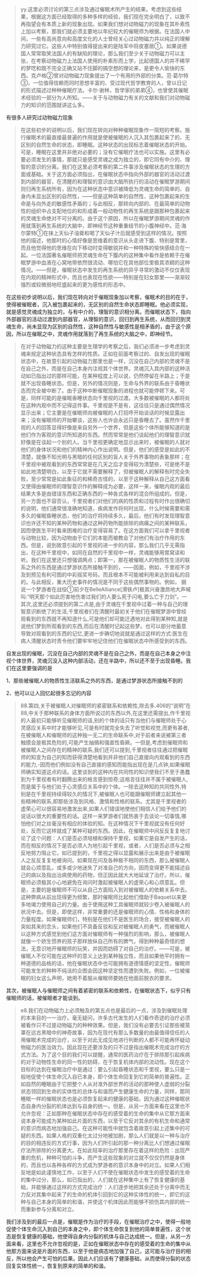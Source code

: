 <blockquote data-pid="MhDOuaw4">yy.这里必须讨论的第三点涉及通过催眠术所产生的结果。考虑到这些结果，根据这方面已经取得的多种多样的经验，我们现在完全明白了，以致不再指望会有本质上新的现象出现。如果我们想对动物磁力的现象在其朴素性上加以考察，那我们就必须主要地以年纪较大的催眠师为根据。在法国人中间，一些有高尚意向和高度文化的人士曾经关心过动物磁力并以纯正的理解力研究过它。这些人中特别值得提出来的是陆军中将皮塞居①。如果说德国人常常取笑法国人的有缺陷的理论，那么我们至少关于动物磁力可以主张，在考察动物磁力上法国人使用的朴素形而上学，比起德国人的并不稀罕的梦呓和既不完全正确又站不住脚的搞空想的理论来，是更令人愉快的东西。克卢格②曾对动物磁力现象提出了一个有用的外部的分类。范·葛尔特③，一位值得信赖而同时思想丰富的、受过现代哲学教育的人，曾以日记的形式描述过种种催眠疗法。卡尔·谢林，哲学家的弟弟④，也曾使其催眠术经验的一部分为人所知。——关于与动物磁力有关的文献和我们对动物磁力的知识的范围就讲这么多。</blockquote><p data-pid="SurJYFzg">有很多人研究过动物磁力现象</p><blockquote data-pid="WE48A6NJ">在这些初步的说明以后，我们现在转向对种种催眠现象作一简短的考察。施行催眠术的最直接最普遍的作用就是使被催眠的人沉入其包裹起来了的、无区别的自然生命的状态，即睡眠。这种状态的出现标志着催眠状态的开始。可是，睡眠在这里并非绝对必要的；没有它催眠疗法也可以实施。这里有必要必须发生的事情，那就只是感受灵魂之成为独立的，即它同有中介的、理智的意识的分离。我们在这里必须考察的第二件事涉及催眠状态的生理的方面或基础。关于这方面必须指出，在催眠状态中指向外部的器官的活动过渡到内部的器官，在清醒的和理智的意识由大脑所执行的活动在催眠梦游期间则归再生系统所有，因为在这种状态中意识被降低为灵魂生命的简单的、自身内未显出区别的自然性，——但是这种简单的自然性、这种包裹起来的生命是与向外走的敏感性矛盾的；与此相反，那转向内部的、在最简单的动物性的组织中占支配地位的和形成着一般动物性的再生系统是跟那种包裹起来的灵魂生命绝对不可分离的。由于这个原因，所以在催眠梦游期间灵魂的作用就落到再生系统的大脑中，即神经节这种重重结节的小腹神经中。范·海尔蒙特①在抹上天仙子油膏和喝了天仙子汁后就感受到这样的情况。按照他的描述，他那时的心情好像是思维着的意识从头走进下腹、特别是胃里，而且他觉得他的思维在向下移动时变得敏锐并和一种特殊的愉快感结合在一起。一位法国著名催眠师把灵魂生命在下腹内的这种集中看作是依赖于在催眠梦游中血液在心窝地带依然很流动、哪怕它在其他部位里极其浓稠的这种情况。——但是，催眠状态中发生的再生系统的异乎寻常的激动不仅仅表现在内观的精神形式中，而且也表现在性欲——特别是在妇女那里——渐渐较强烈或较微弱地旺盛起来的更为感性的形态中。</blockquote><p data-pid="rVLzaMcM">在这些初步说明以后，我们现在转向对于催眠现象加以考察，催眠术的目的在于，使得被催眠者，沉入被包裹起来的，无区别的自然生命状态即睡眠。他必须实现，就是感觉灵魂成为独立的，与有中介的，理智的意识相分离。而催眠状态下，指向外部器官的活动过渡到内部器官，从理智的意识，回归到再生系统，从而回归到灵魂生命，尚未显现为区别的自然性，这种自然性与敏感性是相矛盾的，由于这个原因，所以在催眠之中，灵魂作用就落到了再生系统的大脑之中，即神经节。</p><blockquote data-pid="0b7epCQ8">在对于动物磁力的这种主要是生理学的考察之后，我们必须进一步考虑到灵魂来规定这种状态具有怎样的性质。正如在前面考察过的、自发出现的催眠状态中，在故意引起的动物磁力那里也是一样，沉没在自己内部的灵魂不是在自己之外，而是在自己本身内注视其个体世界。灵魂沉入其内部的这种活动如已指出过的那样可能，在某种程度上可以说，仍然停留在半路上；于是就不出现昏睡状态。但是，另外的情况则是，生命与外界的联系由于昏睡状态而完全被中断了。由于这种中断催眠现象的进程也就可能停顿下来。可是，同样可能的是催眠香睡状态向千里视的过渡。大多数被催眠的人都将处在这种内观中而不记得这件事。千里视是不是有，这往往只是通过偶然情况显示出来；它主要是在催眠师向被催眠的人打招呼开始谈话的时候显露出来；没有催眠师的开始攀谈，这些人也许会永远只是昏睡去了。虽然作千里视的人的回答显得好像是来自另外一个世界，但是这些个体所能够知道的是他们作为客观的意识所知道的东西。然而常常是他们谈起他们的理智意识就好像是在谈起一个别的人。当千里视更确定地显示出来时，被催眠的人就对他们的身体状况和他们的精神内心作出说明。但是，他们的感受是如此的不清楚，就像不知光明与黑暗的任何区别的盲人关于外界事物的表象那样；在千里视中被观看到的东西常常是在几天之后才变得较为清楚些，可是绝不是如此地清楚明白，以至于它就不需要解释了，但被催眠人的解释有时完全失败，至少常常是如此象征的和稀奇古怪的，以至于这种解释从自己这方面看又使得由催眠师的理智意识作的解释成为必要，这样一来，催眠内观的最后结果大多是由错误东西和正确东西的一种各式各样的混合所组成的。但是，另一方面也不容否认，千里视者们对他们的病的性质和过程有时作出很确切的说明，他们通常很准确地知道，疾病发作将何时出现，什么时候需要和需多久的催眠昏睡状态，他们的治疗将持续多久，最后，他们有时发现理智意识也许还不知的某种药物和通过这种药物所能排除的病痛之间的某种联系，因而使医生平时看来困难的治疗变得容易了。在这方面我们可以拿千里视者与动物比较，因为动物由于它们的本能而被教会了对他们有治疗作用的东西。但是，说到故意引起的千里视的进一步的内容，那么我们几乎无需指出，在这种千里视中，如同在自然的千里视中一样，灵魂能够用胃窝读和听。我们在这里还只想强调两点；即第一，那在被催眠人的物质性生活的联系之外的东西是通过梦游状态所接触不到的，——因面，例如，千里视不涉及到预见有利可图的中彩摇奖号码，而且根本不可能被利用来达到自私的目的。与此相反，重大历史事件的情况是不同于这些偶然事物的。例如， 据说一个梦游者在战役①前夕在BelleAlliance[滑铁卢]极其兴奋激昂地大声喊叫:“明天那个如此厉害地伤害过我们的人要么死于闪电,要么亡于刀剑”。一其次,这里还必须提到的第二点是,由于灵魂在千里视中过着一种与自己的理智意识断绝了的生活,千里视者们在清醒时最初关于他们在催眠梦游中曾经观看到的东西就不再知道什么,可是他们却可能迁遇地对此得到某种知,就是说他们梦到所观看到的东西,而后在清醒时记起这些梦。也可以部分地蓄意导致对观看到的东西的记忆,更进一步确切地说就是通过这样的方式:医生在病人清醒状态时责令他们要牢牢地记住他们在催眠状态中所感受到的东西。</blockquote><p data-pid="uAfC234k">自发出现的催眠，沉没在自己内部的灵魂不是在自己之外，而是在自己本身之中注视个体世界，灵魂沉没入这种内部活动，还在半路中，所以还不至于出现昏睡。我们在这里要强调的是</p><p data-pid="YSP2th8Z">1、那些被催眠人的物质性生活联系之外的东西，是通过梦游状态所接触不到的</p><p data-pid="2rJfp5Hb">2、他可以让人回忆起很多忘记的内容</p><blockquote data-pid="28MH12PI">88.第四,关于被催眠人对催眠师的紧密联系和依赖性,除去多.406的“说明”在88,中关于那种联系的身体方面所说过的东西以外,在这里还需提出,作千里视的人最初只能够听见催眠师的话,别的个体的话只有当他们与催眠师处于心灵感应关系中时才能够听见,可是有时就完全失去了听觉和视觉,而更有甚者,在被催眠人和催眠师的这种独一无二的生命联系中,对于前者来说被第三者触摸会是极其危险的,可能产生抽搞和强直性昏厥。一但是,考虑到催眠师和被催眠人之间存在的精神的联系,我们还可以提到,千里视者往往通过把催眠师的知变为自己的知而获得清楚地看到并非他们自己直接向内观看到的东西的能力,-因而他们例如没有自己直接的感知而能指出现在是几点钟,如果催眠师确实知道这点的话。这里谈到的这种内在共同性的知识使我们不至于愚蠢到为千里视者有时翻腾出来的格言感到惊奇;这格言往往并不属于被催眠人,而是属于与他们处于心灵感应关系中的个体。一除去这种知的共同性外,特别是在千里视持续得较久的情况下,被催眠人也可能跟催眠师建立起其他一些精神的联系,即那些涉及到风格、激情和性格的联系。尤其是千里视者的虚荣心可以很容易地激发出来,如果人们错误地使他们相信人们给予他们的说话以很大的重要性的话。这样一来梦游者们就热衷于去谈论一切事情,哪怕他们对之丝毫没有相应的体验的知。在这种情况下千里视就没有任何好处，反而它这样就成了某种可疑的东西。因此，在催眠师中间反反复复地讨论了这个问题：人们是否必须培植和保持千里视，如果它是自发产生的话，而在相反的情况下是否必须人为地引起千里视，或者，人们是否必须与之相反地努力阻止它。如已提到的，千里视之得以显露和展示出来是由于被催眠人之反反复复地被询问。如果现在问及各种极不相同的东西，那么被催眠人就会心烦意乱，或多或少地迷失了对准自己的方向，因而变得更不能描述自己的病以及指出治病使用的药物，但正因此就大大地延误了治疗。所以，催眠师必须极其小心地避免在询问时激起被催眠人的虚荣心和心烦意乱。但是，主要的是催眠师不可以从自己方面陷入到对被催眠人的依赖关系中去。这种弊病从前出现得更为频繁，那时催眠师比起他们借助于Baquet以来更多地竭力使用自己的力量。由于使用这种工具催眠师就较少卷入被催眠人的状况中去。但是，即使这样，非常重要的还是催眠师的心情、性格和身体的力量程度。如果催眠师们，特别是在他们不是医生的场合，接受被催眠人的突如其来的念头，如果他们不具备反驳和反对被催眠人的勇气，而被催眠人以这种方式感觉到他们这方面对催眠师有一种强烈的影响，那么，被催眠人就像一个娇生惯养的孩子那样放纵自己所有的脾气，得到种种最奇怪的想法，无意识地开催眠师的玩笑，并因而妨碍了对自己的治疗。——可是，被催眠人不仅可能在这种坏的意义上达到某种独立性，而且如果他平时拥有一种道德的品格的话，他在催眠状态中也可能拥有道德情感的坚定性，催眠师可能发生的种种不纯洁的企图会因这种坚定性而遭到失败。例如，一位被催眠的妇女这么声明，她用不着服从催眠师要她在他面前脱衣的要求。</blockquote><p data-pid="lhveYaIT">其次，被催眠人与催眠师之间有着紧密的联系和依赖性，在催眠状态下，似乎只有催眠师的话，被催眠者才能谈到。</p><blockquote data-pid="diK_g4m3">e8.我们在动物磁力上必须触及的第五点也是最后的一点，涉及到催眠处理的本来目的一一治疗。毫无疑问，许多古代发生的人们看作奇迹的治疗必须被看作只不过是动物磁力的种种效果。但是，我们没有必要去引证那些被笼罩在远古黑暗中的神奇故事，因为在现代有那么多数量的由最值得信任的人用催眠术完成的治疗，以至于对此无成见地进行判断的人都不可能再怀疑动物磁力的医治效力。因此现在还要涉及的只不过是指出催眠术完成治疗的方式方法。为了这个目的我们可以提醒，通常的医药治疗在于排除那引起疾病的对于动物性生命的同一性的妨碍，在于恢复机体内部的流动性。现在这个目标的达到在催眠治疗中是通过：要么引起昏睡状态和千里视，要么只是一般地促使个体生命沉入自已本身，即个体生命回复到它的简单的普遍性。正如自然的睡眠由于它把整个人从对准外部世界的活动的那种使人虚弱的分裂状态领回到生命的实体性的总体与和谐而产生健康生命的力量，同样，那同睡眠一样的催眠状态也是必须恢复起来的健康的基础，因为通过这种催眠状态自身内分裂的机体达到与自身的统一。但是，从另一方面来看在这里也不允许忽视：正如那种在催眠状态中存在的感受着的生命的集中从它那方面来说本身可能成为某种如此片面的东西，以至于它反对其余的有机生命和通常的意识而病态地加强自己。在这种可能性中就包含着故意引起上述集中的可疑的东西。如果人格的双重化太过分地被加剧，那么人们就是以一种与治疗的目的相违反的方式行事，因为人们所引起的那一种分离比人们想通过催眠疗法所排除的分离更大。在如此轻率的治疗那里存在着这样的危险：出现严重的危机，种种可怕的斗争，而产生这些现象的对立就不仅仅仍然是身体的，而且也以各种各样的方式成为梦游者的意识本身中的对立。如果人们相反地是如此谨慎地工作，以至于人们不使在催眠状态中发生的感受着的生命的集中过分，那么，如已指出的，人们就在这种集中上有了恢复健康的基础，并能够通过这样的方式完成治疗：人们逐步地把其余还处于分离中而无力反对其集中起来了的生命的机体引回到它的这种实体性的统一，即它的这种与自己本身的简单的和谐，并使这个机体因此而能够不损伤其内部的统一而重新参与分离和对立。</blockquote><p data-pid="gwwaOi-d">我们涉及到的最后一点是，催眠是作为治疗的手段，在催眠治疗之中，使得一般地促使个体生命沉入到自己的本身之中，即个体生命恢复到他的简单普遍性，这个状态是恢复健康的基础，他使得自身内分裂的机体与自己达成统一。但是，从另一方面来看，这里也不允许忽视的是，正如在催眠状态中存在的感受着的生命的集中从他那方面来说是片面的东西，以至于他是病态地加强了自己，这可能与治疗目的相反，所以他会产生可怕的后果。因此人们应该有了健康基础，从而使得分裂的状态回复实体性统一，恢复到原来的简单的和谐。</p>